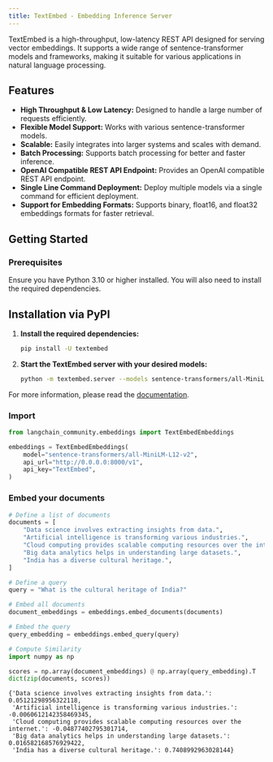 ```yaml
---
title: TextEmbed - Embedding Inference Server
---
```


TextEmbed is a high-throughput, low-latency REST API designed for serving vector embeddings. It supports a wide range of sentence-transformer models and frameworks, making it suitable for various applications in natural language processing.

## Features

- **High Throughput & Low Latency:** Designed to handle a large number of requests efficiently.
- **Flexible Model Support:** Works with various sentence-transformer models.
- **Scalable:** Easily integrates into larger systems and scales with demand.
- **Batch Processing:** Supports batch processing for better and faster inference.
- **OpenAI Compatible REST API Endpoint:** Provides an OpenAI compatible REST API endpoint.
- **Single Line Command Deployment:** Deploy multiple models via a single command for efficient deployment.
- **Support for Embedding Formats:** Supports binary, float16, and float32 embeddings formats for faster retrieval.

## Getting Started

### Prerequisites

Ensure you have Python 3.10 or higher installed. You will also need to install the required dependencies.

## Installation via PyPI

1. **Install the required dependencies:**

    ```bash
    pip install -U textembed
    ```

2. **Start the TextEmbed server with your desired models:**

    ```bash
    python -m textembed.server --models sentence-transformers/all-MiniLM-L12-v2 --workers 4 --api-key TextEmbed
    ```

For more information, please read the [documentation](https://github.com/kevaldekivadiya2415/textembed/blob/main/docs/setup.md).

### Import


```python
from langchain_community.embeddings import TextEmbedEmbeddings
```
```python
embeddings = TextEmbedEmbeddings(
    model="sentence-transformers/all-MiniLM-L12-v2",
    api_url="http://0.0.0.0:8000/v1",
    api_key="TextEmbed",
)
```

### Embed your documents


```python
# Define a list of documents
documents = [
    "Data science involves extracting insights from data.",
    "Artificial intelligence is transforming various industries.",
    "Cloud computing provides scalable computing resources over the internet.",
    "Big data analytics helps in understanding large datasets.",
    "India has a diverse cultural heritage.",
]

# Define a query
query = "What is the cultural heritage of India?"
```


```python
# Embed all documents
document_embeddings = embeddings.embed_documents(documents)

# Embed the query
query_embedding = embeddings.embed_query(query)
```


```python
# Compute Similarity
import numpy as np

scores = np.array(document_embeddings) @ np.array(query_embedding).T
dict(zip(documents, scores))
```



```output
{'Data science involves extracting insights from data.': 0.05121298956322118,
 'Artificial intelligence is transforming various industries.': -0.0060612142358469345,
 'Cloud computing provides scalable computing resources over the internet.': -0.04877402795301714,
 'Big data analytics helps in understanding large datasets.': 0.016582168576929422,
 'India has a diverse cultural heritage.': 0.7408992963028144}
```



```python

```
